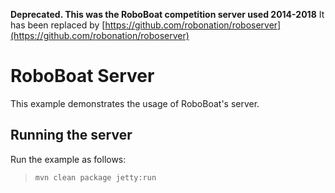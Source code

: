 **Deprecated. This was the RoboBoat competition server used 2014-2018**
It has been replaced by [https://github.com/robonation/roboserver](https://github.com/robonation/roboserver)

RoboBoat Server
=============================================

This example demonstrates the usage of RoboBoat's server.

Running the server
-------------------

Run the example as follows:

>     mvn clean package jetty:run
